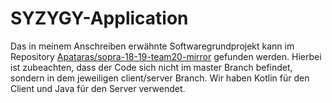 # SYZYGY-Application
Das in meinem Anschreiben erwähnte Softwaregrundprojekt kann im Repository [Apataras/sopra-18-19-team20-mirror](https://github.com/Apataras/sopra-18-19-team20-mirror) gefunden werden.
Hierbei ist zubeachten, dass der Code sich nicht im master Branch befindet, sondern in dem jeweiligen client/server Branch.
Wir haben Kotlin für den Client und Java für den Server verwendet.
